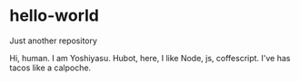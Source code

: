 # hello-world
Just another repository

Hi, human. I am Yoshiyasu.
Hubot, here, I like Node, js, coffescript.
I've has tacos like a calpoche.
